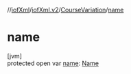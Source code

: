 //[iofXml](../../../index.md)/[iofXml.v2](../index.md)/[CourseVariation](index.md)/[name](name.md)

# name

[jvm]\
protected open var [name](name.md): [Name](../-name/index.md)
